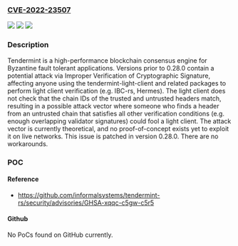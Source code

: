 ### [CVE-2022-23507](https://cve.mitre.org/cgi-bin/cvename.cgi?name=CVE-2022-23507)
![](https://img.shields.io/static/v1?label=Product&message=tendermint-rs&color=blue)
![](https://img.shields.io/static/v1?label=Version&message=%3D%200.28.0%20&color=brighgreen)
![](https://img.shields.io/static/v1?label=Vulnerability&message=CWE-347%3A%20Improper%20Verification%20of%20Cryptographic%20Signature&color=brighgreen)

### Description

Tendermint is a high-performance blockchain consensus engine for Byzantine fault tolerant applications. Versions prior to 0.28.0 contain a potential attack via Improper Verification of Cryptographic Signature, affecting anyone using the tendermint-light-client and related packages to perform light client verification (e.g. IBC-rs, Hermes). The light client does not check that the chain IDs of the trusted and untrusted headers match, resulting in a possible attack vector where someone who finds a header from an untrusted chain that satisfies all other verification conditions (e.g. enough overlapping validator signatures) could fool a light client. The attack vector is currently theoretical, and no proof-of-concept exists yet to exploit it on live networks. This issue is patched in version 0.28.0. There are no workarounds.

### POC

#### Reference
- https://github.com/informalsystems/tendermint-rs/security/advisories/GHSA-xqqc-c5gw-c5r5

#### Github
No PoCs found on GitHub currently.

